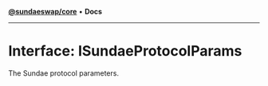 [**@sundaeswap/core**](../../README.md) • **Docs**

***

# Interface: ISundaeProtocolParams

The Sundae protocol parameters.
